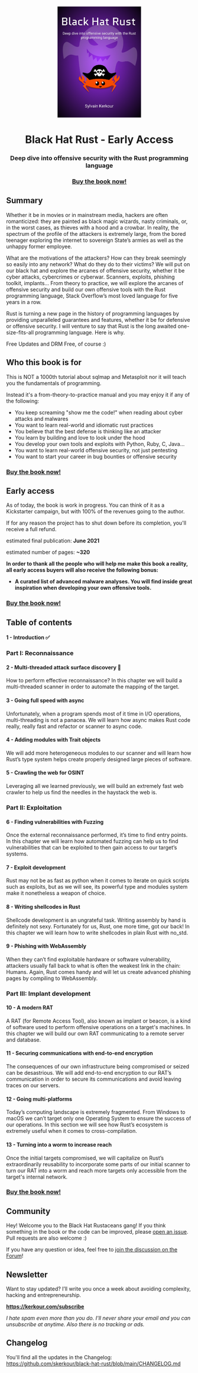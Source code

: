 <p align="center">
  <a href="https://academy.kerkour.com/black-hat-rust" target="_blank" rel="noopener"><img alt="Black Hat Rust logo" src="./black_hat_rust_cover.png" height="300" /></a>
  <h1 align="center">Black Hat Rust - Early Access</h1>
  <h3 align="center">Deep dive into offensive security with the Rust programming language</h3>
  <h3 align="center">
    <a href="https://academy.kerkour.com/black-hat-rust">Buy the book now!</a>
  </h3>
</p>


## Summary

Whether it be in movies or in mainstream media, hackers are often romanticized: they are painted as black magic wizards, nasty criminals, or, in the worst cases, as thieves with a hood and a crowbar.
In reality, the spectrum of the profile of the attackers is extremely large, from the bored teenager exploring the internet to sovereign State’s armies as well as the unhappy former employee.

What are the motivations of the attackers? How can they break seemingly so easily into any network? What do they do to their victims?
We will put on our black hat and explore the arcanes of offensive security, whether it be cyber attacks, cybercrimes or cyberwar.
Scanners, exploits, phishing toolkit, implants... From theory to practice, we will explore the arcanes of offensive security and build our own offensive tools with the Rust programming language, Stack Overflow’s most loved language for five years in a row.

Rust is turning a new page in the history of programming languages by providing unparalleled guarantees and features, whether it be for defensive or offensive security. I will venture to say that Rust is the long awaited one-size-fits-all programming language. Here is why.

Free Updates and DRM Free, of course :)

## Who this book is for

This is NOT a 1000th tutorial about sqlmap and Metasploit nor it will teach you the fundamentals of programming.
 
Instead it's a from-theory-to-practice manual and you may enjoy it if any of the following:
 
- You keep screaming "show me the code!" when reading about cyber attacks and malwares
- You want to learn real-world and idiomatic rust practices
- You believe that the best defense is thinking like an attacker
- You learn by building and love to look under the hood
- You develop your own tools and exploits with Python, Ruby, C, Java...
- You want to learn real-world offensive security, not just pentesting
- You want to start your career in bug bounties or offensive security

<h3>
  <a href="https://academy.kerkour.com/black-hat-rust">Buy the book now!</a>
</h3>

## Early access

As of today, the book is work in progress. You can think of it as a Kickstarter campaign, but with 100% of the revenues going to the author.

If for any reason the project has to shut down before its completion, you'll receive a full refund.

estimated final publication: **June 2021**

estimated number of pages: **~320**

**In order to thank all the people who will help me make this book a reality, all early access buyers will also receive the following bonus:**
* **A curated list of advanced malware analyses. You will find inside great inspiration when developing your own offensive tools.**


<h3>
  <a href="https://academy.kerkour.com/black-hat-rust">Buy the book now!</a>
</h3>


## Table of contents

#### 1 - Introduction <span title="available">✅</span>

### Part I: Reconnaissance

#### 2 - Multi-threaded attack surface discovery <span title="work in progress">🚧</span>
How to perform effective reconnaissance? In this chapter we will build a multi-threaded scanner in order to automate the mapping of the target.

#### 3 - Going full speed with async
Unfortunately, when a program spends most of it time in I/O operations, multi-threading is not a panacea. We will learn how async makes Rust code really, really fast and refactor or scanner to async code.

#### 4 - Adding modules with Trait objects
We will add more heterogeneous modules to our scanner and will learn how Rust’s type system helps create properly designed large pieces of software.

#### 5 - Crawling the web for OSINT
Leveraging all we learned previously, we will build an extremely fast web crawler to help us find the needles in the haystack the web is.


### Part II: Exploitation

#### 6 - Finding vulnerabilities with Fuzzing
Once the external reconnaissance performed, it’s time to find entry points. In this chapter we will learn how automated fuzzing can help us to find vulnerabilities that can be exploited to then gain access to our target’s systems.

#### 7 - Exploit development
Rust may not be as fast as python when it comes to iterate on quick scripts such as exploits, but as we will see, its powerful type and modules system make it nonetheless a weapon of choice.

#### 8 - Writing shellcodes in Rust
Shellcode development is an ungrateful task. Writing assembly by hand is definitely not sexy. Fortunately for us, Rust, one more time, got our back! In this chapter we will learn how to write shellcodes in plain Rust with no_std.

#### 9 - Phishing with WebAssembly
When they can’t find exploitable hardware or software vulnerability, attackers usually fall back to what is often the weakest link in the chain: Humans.
Again, Rust comes handy and will let us create advanced phishing pages by compiling to WebAssembly.



### Part III: Implant development

#### 10 - A modern RAT
A RAT (for Remote Access Tool), also known as implant or beacon, is a kind of software used to perform offensive operations on a target's machines. In this chapter we will build our own RAT communicating to a remote server and database.

#### 11 - Securing communications with end-to-end encryption
The consequences of our own infrastructure being compromised or seized can be desastrious. We will add end-to-end encryption to our RAT’s communication in order to secure its communications and avoid leaving traces on our servers.

#### 12 - Going multi-platforms
Today’s computing landscape is extremely fragmented. From Windows to macOS we can’t target only one Operating System to ensure the success of our operations. In this section we will see how Rust’s ecosystem is extremely useful when it comes to cross-compilation.

#### 13 - Turning into a worm to increase reach
Once the initial targets compromised, we will capitalize on Rust’s extraordinarily reusability to incorporate some parts of our initial scanner to turn our RAT into a worm and reach more targets only accessible from the target's internal network.

<h3>
  <a href="https://academy.kerkour.com/black-hat-rust">Buy the book now!</a>
</h3>


## Community

Hey! Welcome you to the Black Hat Rustaceans gang! If you think something in the book or the code can be improved, please [open an issue](https://github.com/skerkour/black-hat-rust/issues). Pull requests are also welcome :)

If you have any question or idea, feel free to [join the discussion on the Forum](https://github.com/skerkour/black-hat-rust/discussions)!


## Newsletter

Want to stay updated? I’ll write you once a week about avoiding complexity, hacking and entrepreneurship. 

**https://kerkour.com/subscribe**

*I hate spam even more than you do. I'll never share your email and you can unsubscribe at anytime. Also there is no tracking or ads.*


## Changelog

You'll find all the updates in the Changelog: https://github.com/skerkour/black-hat-rust/blob/main/CHANGELOG.md
